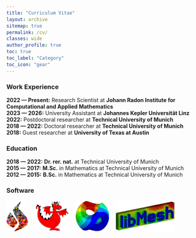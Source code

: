 ```yaml
---
title: "Curriculum Vitae"
layout: archive
sitemap: true
permalink: /cv/
classes: wide
author_profile: true
toc: true
toc_label: "Category"
toc_icon: "gear"
---
```


### Work Experience

<div style="margin-bottom: 20px;">
    <ul style="list-style-type: none; padding: 0;">
        <li><strong>2022 — Present:</strong> Research Scientist at <strong>Johann Radon Institute for Computational and Applied Mathematics</strong></li>
        <li><strong>2023 — 2026:</strong> University Assistant at <strong>Johannes Kepler Universität Linz</strong></li>
        <li><strong>2022:</strong> Postdoctoral researcher at <strong>Technical University of Munich</strong></li>
        <li><strong>2018 — 2022:</strong> Doctoral researcher at <strong>Technical University of Munich</strong></li>
        <li><strong>2018:</strong> Guest researcher at <strong>University of Texas at Austin</strong></li>
    </ul>
</div>

### Education

<div style="margin-bottom: 20px;">
    <ul style="list-style-type: none; padding: 0;">
        <li><strong>2018 — 2022:</strong> <strong>Dr. rer. nat.</strong> at Technical University of Munich</li>
        <li><strong>2015 — 2017:</strong> <strong>M.Sc.</strong> in Mathematics at Technical University of Munich</li>
        <li><strong>2012 — 2015:</strong> <strong>B.Sc.</strong> in Mathematics at Technical University of Munich</li>
    </ul>
</div>

### Software

<div style="display: flex; flex-wrap: wrap; align-items: center; gap: 16px; margin-top: 1rem;">
  <a href="https://fenicsproject.org/" target="_blank" style="display: inline-flex; align-items: center; justify-content: center;">
    <img src="/assets/images/fenics-logo3.png" alt="FEniCS logo" style="height: 80px; width: auto; object-fit: contain; max-width: 100%;" />
  </a>
  <a href="https://www.firedrakeproject.org/" target="_blank" style="display: inline-flex; align-items: center; justify-content: center;">
    <img src="/assets/images/firedrake-logo3.png" alt="Firedrake logo" style="height: 80px; width: auto; object-fit: contain; max-width: 100%;" />
  </a>
  <a href="https://ngsolve.org/" target="_blank" style="display: inline-flex; align-items: center; justify-content: center;">
    <img src="/assets/images/ngsolve-logo3.png" alt="NGSolve logo" style="height: 80px; width: auto; object-fit: contain; max-width: 100%;" />
  </a>
  <a href="https://libmesh.github.io/" target="_blank" style="display: inline-flex; align-items: center; justify-content: center;">
    <img src="/assets/images/libmesh-logo2.png" alt="libMesh logo" style="height: 80px; width: auto; object-fit: contain; max-width: 100%;" />
  </a>
</div>


